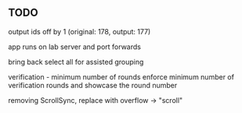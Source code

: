 
## TODO

output ids off by 1 (original: 178, output: 177)

app runs on lab server and port forwards

bring back select all for assisted grouping

verification - minimum number of rounds
enforce minimum number of verification rounds and showcase the round number

removing ScrollSync, replace with overflow -> "scroll"